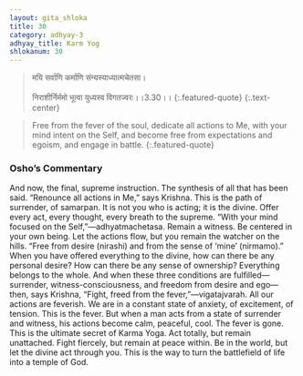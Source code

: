 ```yaml
---
layout: gita_shloka
title: 30
category: adhyay-3
adhyay_title: Karm Yog
shlokanum: 30
---
```


> मयि सर्वाणि कर्माणि संन्यस्याध्यात्मचेतसा।<br><br>निराशीर्निर्ममो भूत्वा युध्यस्व विगतज्वरः।।3.30।।
{:.featured-quote} 
{:.text-center}

> Free from the fever of the soul, dedicate all actions to Me, with your mind intent on the Self, and become free from expectations and egoism, and engage in battle.
{:.featured-quote}

### Osho’s Commentary
And now, the final, supreme instruction. The synthesis of all that has been said.
“Renounce all actions in Me,” says Krishna. This is the path of surrender, of samarpan. It is not you who is acting; it is the divine. Offer every act, every thought, every breath to the supreme.
“With your mind focused on the Self,”—adhyatmachetasa. Remain a witness. Be centered in your own being. Let the actions flow, but you remain the watcher on the hills.
“Free from desire (nirashi) and from the sense of ‘mine’ (nirmamo).” When you have offered everything to the divine, how can there be any personal desire? How can there be any sense of ownership? Everything belongs to the whole.
And when these three conditions are fulfilled—surrender, witness-consciousness, and freedom from desire and ego—then, says Krishna, “Fight, freed from the fever,”—vigatajvarah.
All our actions are feverish. We are in a constant state of anxiety, of excitement, of tension. This is the fever. But when a man acts from a state of surrender and witness, his actions become calm, peaceful, cool. The fever is gone.
This is the ultimate secret of Karma Yoga. Act totally, but remain unattached. Fight fiercely, but remain at peace within. Be in the world, but let the divine act through you. This is the way to turn the battlefield of life into a temple of God.
